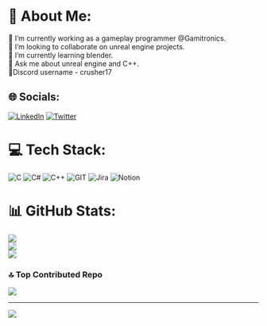 # 💫 About Me:
🔭 I’m currently working as a gameplay programmer @Gamitronics.<br>👯 I’m looking to collaborate on unreal engine projects.<br>🌱 I’m currently learning blender.<br>💬 Ask me about unreal engine and C++.<br>🔗Discord username - crusher17


## 🌐 Socials:
[![LinkedIn](https://img.shields.io/badge/LinkedIn-%230077B5.svg?logo=linkedin&logoColor=white)](https://linkedin.com/in/https://www.linkedin.com/in/rahul-vallecha-95ba4b204/) [![Twitter](https://img.shields.io/badge/Twitter-%231DA1F2.svg?logo=Twitter&logoColor=white)](https://twitter.com/https://twitter.com/RahulVallecha17) 

# 💻 Tech Stack:
![C](https://img.shields.io/badge/c-%2300599C.svg?style=for-the-badge&logo=c&logoColor=white) ![C#](https://img.shields.io/badge/c%23-%23239120.svg?style=for-the-badge&logo=c-sharp&logoColor=white) ![C++](https://img.shields.io/badge/c++-%2300599C.svg?style=for-the-badge&logo=c%2B%2B&logoColor=white) ![GIT](https://img.shields.io/badge/Git-fc6d26?style=for-the-badge&logo=git&logoColor=white) ![Jira](https://img.shields.io/badge/jira-%230A0FFF.svg?style=for-the-badge&logo=jira&logoColor=white) ![Notion](https://img.shields.io/badge/Notion-%23000000.svg?style=for-the-badge&logo=notion&logoColor=white)
# 📊 GitHub Stats:
![](https://github-readme-stats.vercel.app/api?username=Crusher90&theme=dark&hide_border=false&include_all_commits=false&count_private=false)<br/>
![](https://github-readme-streak-stats.herokuapp.com/?user=Crusher90&theme=dark&hide_border=false)<br/>
![](https://github-readme-stats.vercel.app/api/top-langs/?username=Crusher90&theme=dark&hide_border=false&include_all_commits=false&count_private=false&layout=compact)

### 🔝 Top Contributed Repo
![](https://github-contributor-stats.vercel.app/api?username=Crusher90&limit=5&theme=dark&combine_all_yearly_contributions=true)

---
[![](https://visitcount.itsvg.in/api?id=Crusher90&icon=0&color=0)](https://visitcount.itsvg.in)
